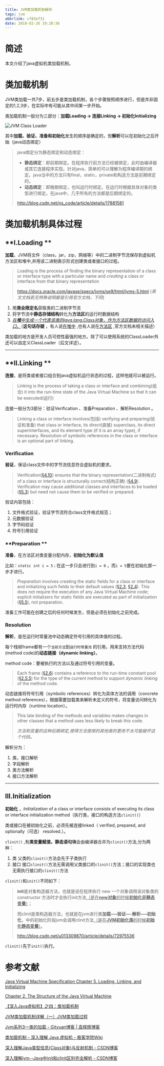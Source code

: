 ```yaml
---
title: JVM类加载机制解析
tags: jvm
abbrlink: cf83ef31
date: 2018-02-26 19:28:56
---
```


# 简述

本文介绍了java虚拟机类加载机制。

# 类加载机制

JVM类加载一共7步，前五步是类加载机制，各个步骤按照顺序进行，但是并非固定的1,2,3步，在实际中有可能从其中间某一步开始。

类加载机制一般分为三部分：**加载Loading -> 连接Linking -> 初始化Initializing**

![JVM Class Loader](https://github.com/jixiaoyong/Notes-Files/blob/master/draw-io/png/JVMClassLoader.png?raw=true)



其中**加载、验证、准备和初始化**发生的顺序是确定的，但**解析**可以在初始化之后开始（java动态绑定）



> java绑定分为静态绑定和动态绑定：
>
> - **静态绑定**：即前期绑定。在程序执行前方法已经被绑定，此时由编译器或其它连接程序实现。针对java，简单的可以理解为程序编译期的绑定。java当中的方法只有final，static，private和构造方法是前期绑定的。
> - **动态绑定**：即晚期绑定，也叫运行时绑定。在运行时根据具体对象的类型进行绑定。在java中，几乎所有的方法都是后期绑定的。
>
> http://blog.csdn.net/ns_code/article/details/17881581

# 类加载机制具体过程

## **I.Loading **

**加载**，JVM将文件（class，jar，zip，网络等）中的二进制字节流保存到虚拟机方法区和堆中,并用该二进制表示形式创建类或者接口的过程。

> Loading is the process of finding the binary representation of a class or interface type with a particular name and *creating* a class or interface from that binary representation
>
> https://docs.oracle.com/javase/specs/jvms/se9/html/jvms-5.html (*英文文档若无特殊说明都是引用官方文档，下同*)

1. 用**类全限定名**获取类的二进制字节流
2. 将字节流中**静态存储结构**转化为**方法区**的运行时数据结构
3. <u>*在**堆**中生成一个代表该类的java.lang.Class对象，作为方法区数据的访问入口。*</u>（**这句话存疑** ，有人说[在堆中](http://blog.csdn.net/ns_code/article/details/17881581) ,也有人说在[方法区](http://gityuan.com/2015/10/25/jvm-class-loading/) ,官方文档未相关描述）

类加载的地方是开发人员可控性最强的地方。除了可以使用系统的ClassLoader外还可以自定义ClassLoader（后文详述）。



-------------------------

## **II.Linking **

**连接**，是将类或者接口组合到java虚拟机运行状态的过程，这样他就可以被运行。

> Linking is the process of taking a class or interface and combining(组合) it into the run-time state of the Java Virtual Machine so that it can be executed(运行)

连接一般分为3部分：验证Verification 、准备Preparation 、解析Resolution 。

> Linking a class or interface involves(包括) verifying and preparing(验证和准备) that class or interface, its direct(直接) superclass, its direct superinterfaces, and its element type (if it is an array type), if necessary. Resolution of symbolic references in the class or interface is an optional part of linking.



### **Verification** 

**验证**，保证class文件中的字节流信息符合虚拟机的要求。

> Verification([§4.10](https://docs.oracle.com/javase/specs/jvms/se9/html/jvms-4.html#jvms-4.10)) ensures that the binary representation(二进制格式) of a class or interface is structurally correct(结构正确) ([§4.9](https://docs.oracle.com/javase/specs/jvms/se9/html/jvms-4.html#jvms-4.9)). Verification may cause additional classes and interfaces to be loaded ([§5.3](https://docs.oracle.com/javase/specs/jvms/se9/html/jvms-5.html#jvms-5.3)) but need not cause them to be verified or prepared.

验证内容包括：

1. 文件格式验证，验证字节流符合class文件格式规范；
2. 元数据验证
3. 字节码验证
4. 符号引用验证

### **Preparation **

**准备**，在方法区对类变量分配内存，**初始化为默认值**

比如：`static int i = 5；`在这一步只会进行到`i = 0` ，而`i = 5`要在初始化那一步才进行。

> *Preparation* involves creating the static fields for a class or interface and initializing such fields to their default values ([§2.3](https://docs.oracle.com/javase/specs/jvms/se9/html/jvms-2.html#jvms-2.3), [§2.4](https://docs.oracle.com/javase/specs/jvms/se9/html/jvms-2.html#jvms-2.4)). This does not require the execution of any Java Virtual Machine code; explicit initializers for static fields are executed as part of initialization ([§5.5](https://docs.oracle.com/javase/specs/jvms/se9/html/jvms-5.html#jvms-5.5)), not preparation.

准备工作可能在创建之后的任何时候发生，但是必须在初始化之前完成。

### **Resolution**

**解析**，是在运行时常量池中动态确定符号引用的具体值的过程。

每个栈帧frame都有一个`当前方法`到`运行时常量池` 的引用，用来支持方法代码(method code)的**动态链接（dynamic linking）**。

method code：要被执行的方法以及通过符号引用的变量。

> Each frame ([§2.6](https://docs.oracle.com/javase/specs/jvms/se9/html/jvms-2.html#jvms-2.6)) contains a reference to the run-time constant pool ([§2.5.5](https://docs.oracle.com/javase/specs/jvms/se9/html/jvms-2.html#jvms-2.5.5)) for the type of the current method to support *dynamic linking* of the method code.

动态链接将符号引用（symbolic references）转化为具体方法的调用（concrete method references），根据需要加载类来解析未定义的符号，将变量访问转化为运行时内存（runtime location）。

> This late binding of the methods and variables makes changes in other classes that a method uses less likely to break this code.
>
> *方法和变量的这种后期绑定,使得方法使用的其他类的更改不太可能破坏这个代码。*

解析分为：

1. 类，接口解析
2. 字段解析
3. 类方法解析
4. 接口方法解析



------------------

## **III.Initialization**

**初始化** ，*Initialization* of a class or interface consists of executing its class or interface initialization method（执行类，接口的构造方法`clinit()`）

类或接口在被初始化之前，必须先被连接linked（ verified, prepared, and optionally（可选） resolved.）。



`clinit()` ,有**类变量赋值，静态语句块**会由编译器合并为`clinit()`方法,分为两种：

1. 类 父类的`clinit()`方法会先于子类执行
2. 接口  接口`clinit()`方法无需调用父类接口的`clinit()`方法；接口的实现类也无需执行接口的`clinit()`方法



`clinit()`和`init()`不同如下：

> **init**是对象构造器方法，也就是说在程序执行 new 一个对象调用该对象类的 constructor 方法时才会执行init方法<u>（是在**new对象**的时候**初始化非静态变量**）</u>；
>
> 而clinit是类构造器方法，也就是在jvm进行类**加载—–验证—-解析—–初始化**，中的初始化阶段jvm会调用clinit方法<u>（是在**JVM初始化类**的时候**初始化静态变量**）</u>。
>
> http://blog.csdn.net/u013309870/article/details/72975536



`clinit()`先于`init()`执行。



# 参考文献

[Java Virtual Machine Specification Chapter 5. Loading, Linking, and Initializing](https://docs.oracle.com/javase/specs/jvms/se9/html/jvms-5.html)

[Chapter 2. The Structure of the Java Virtual Machine](https://docs.oracle.com/javase/specs/jvms/se9/html/jvms-2.html#jvms-2.5.2)

[【深入Java虚拟机】之四：类加载机制](http://blog.csdn.net/ns_code/article/details/17881581)

[JVM类加载机制详解（一）JVM类加载过程](http://blog.csdn.net/zhangliangzi/article/details/51319033)

[Jvm系列3—类的加载 - Gityuan博客 | 袁辉辉博客  ](http://gityuan.com/2015/10/25/jvm-class-loading/)

[类加载机制 - 深入理解 Java 虚拟机 - 极客学院Wiki ]( http://wiki.jikexueyuan.com/project/java-vm/class-loading-mechanism.html)

[深入理解Java类型信息(Class对象)与反射机制 - CSDN博客](  http://blog.csdn.net/javazejian/article/details/70768369)

[深入理解jvm--Java中init和clinit区别完全解析 - CSDN博客](http://blog.csdn.net/u013309870/article/details/72975536)